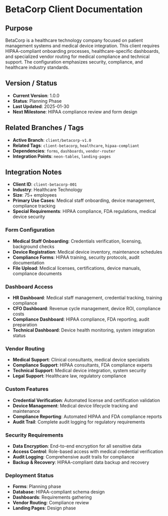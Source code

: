 # BetaCorp Client Documentation

## Purpose

BetaCorp is a healthcare technology company focused on patient management systems and medical device integration. This client requires HIPAA-compliant onboarding processes, healthcare-specific dashboards, and specialized vendor routing for medical compliance and technical support. The configuration emphasizes security, compliance, and healthcare industry standards.

## Version / Status

- **Current Version**: 1.0.0
- **Status**: Planning Phase
- **Last Updated**: 2025-01-30
- **Next Milestone**: HIPAA compliance review and form design

## Related Branches / Tags

- **Active Branch**: `client/betacorp-v1.0`
- **Related Tags**: `client-betacorp`, `healthcare`, `hipaa-compliant`
- **Dependencies**: `forms`, `dashboards`, `vendor-router`
- **Integration Points**: `neon-tables`, `landing-pages`

## Integration Notes

- **Client ID**: `client-betacorp-001`
- **Industry**: Healthcare Technology
- **Size**: 75+ employees
- **Primary Use Cases**: Medical staff onboarding, device management, compliance tracking
- **Special Requirements**: HIPAA compliance, FDA regulations, medical device security

### Form Configuration

- **Medical Staff Onboarding**: Credentials verification, licensing, background checks
- **Device Registration**: Medical device inventory, maintenance schedules
- **Compliance Forms**: HIPAA training, security protocols, audit documentation
- **File Upload**: Medical licenses, certifications, device manuals, compliance documents

### Dashboard Access

- **HR Dashboard**: Medical staff management, credential tracking, training compliance
- **CFO Dashboard**: Revenue cycle management, device ROI, compliance costs
- **Compliance Dashboard**: HIPAA compliance, FDA reporting, audit preparation
- **Technical Dashboard**: Device health monitoring, system integration status

### Vendor Routing

- **Medical Support**: Clinical consultants, medical device specialists
- **Compliance Support**: HIPAA consultants, FDA compliance experts
- **Technical Support**: Medical device integration, system security
- **Legal Support**: Healthcare law, regulatory compliance

### Custom Features

- **Credential Verification**: Automated license and certification validation
- **Device Management**: Medical device lifecycle tracking and maintenance
- **Compliance Reporting**: Automated HIPAA and FDA compliance reports
- **Audit Trail**: Complete audit logging for regulatory requirements

### Security Requirements

- **Data Encryption**: End-to-end encryption for all sensitive data
- **Access Control**: Role-based access with medical credential verification
- **Audit Logging**: Comprehensive audit trails for compliance
- **Backup & Recovery**: HIPAA-compliant data backup and recovery

### Deployment Status

- **Forms**: Planning phase
- **Database**: HIPAA-compliant schema design
- **Dashboards**: Requirements gathering
- **Vendor Routing**: Compliance review
- **Landing Pages**: Design phase
